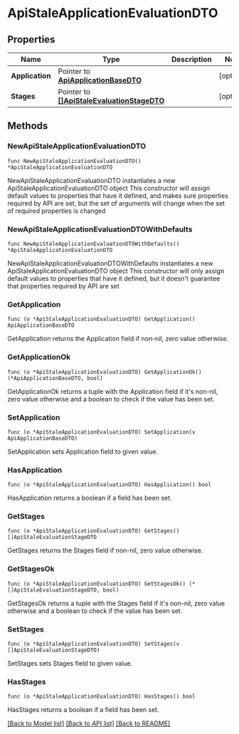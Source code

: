 # ApiStaleApplicationEvaluationDTO

## Properties

Name | Type | Description | Notes
------------ | ------------- | ------------- | -------------
**Application** | Pointer to [**ApiApplicationBaseDTO**](ApiApplicationBaseDTO.md) |  | [optional] 
**Stages** | Pointer to [**[]ApiStaleEvaluationStageDTO**](ApiStaleEvaluationStageDTO.md) |  | [optional] 

## Methods

### NewApiStaleApplicationEvaluationDTO

`func NewApiStaleApplicationEvaluationDTO() *ApiStaleApplicationEvaluationDTO`

NewApiStaleApplicationEvaluationDTO instantiates a new ApiStaleApplicationEvaluationDTO object
This constructor will assign default values to properties that have it defined,
and makes sure properties required by API are set, but the set of arguments
will change when the set of required properties is changed

### NewApiStaleApplicationEvaluationDTOWithDefaults

`func NewApiStaleApplicationEvaluationDTOWithDefaults() *ApiStaleApplicationEvaluationDTO`

NewApiStaleApplicationEvaluationDTOWithDefaults instantiates a new ApiStaleApplicationEvaluationDTO object
This constructor will only assign default values to properties that have it defined,
but it doesn't guarantee that properties required by API are set

### GetApplication

`func (o *ApiStaleApplicationEvaluationDTO) GetApplication() ApiApplicationBaseDTO`

GetApplication returns the Application field if non-nil, zero value otherwise.

### GetApplicationOk

`func (o *ApiStaleApplicationEvaluationDTO) GetApplicationOk() (*ApiApplicationBaseDTO, bool)`

GetApplicationOk returns a tuple with the Application field if it's non-nil, zero value otherwise
and a boolean to check if the value has been set.

### SetApplication

`func (o *ApiStaleApplicationEvaluationDTO) SetApplication(v ApiApplicationBaseDTO)`

SetApplication sets Application field to given value.

### HasApplication

`func (o *ApiStaleApplicationEvaluationDTO) HasApplication() bool`

HasApplication returns a boolean if a field has been set.

### GetStages

`func (o *ApiStaleApplicationEvaluationDTO) GetStages() []ApiStaleEvaluationStageDTO`

GetStages returns the Stages field if non-nil, zero value otherwise.

### GetStagesOk

`func (o *ApiStaleApplicationEvaluationDTO) GetStagesOk() (*[]ApiStaleEvaluationStageDTO, bool)`

GetStagesOk returns a tuple with the Stages field if it's non-nil, zero value otherwise
and a boolean to check if the value has been set.

### SetStages

`func (o *ApiStaleApplicationEvaluationDTO) SetStages(v []ApiStaleEvaluationStageDTO)`

SetStages sets Stages field to given value.

### HasStages

`func (o *ApiStaleApplicationEvaluationDTO) HasStages() bool`

HasStages returns a boolean if a field has been set.


[[Back to Model list]](../README.md#documentation-for-models) [[Back to API list]](../README.md#documentation-for-api-endpoints) [[Back to README]](../README.md)


